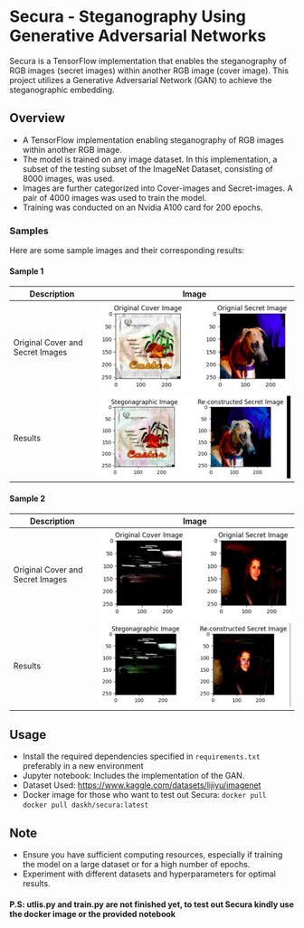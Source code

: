 # Secura - Steganography Using Generative Adversarial Networks

Secura is a TensorFlow implementation that enables the steganography of RGB images (secret images) within another RGB image (cover image). This project utilizes a Generative Adversarial Network (GAN) to achieve the steganographic embedding.

## Overview
- A TensorFlow implementation enabling steganography of RGB images within another RGB image.
- The model is trained on any image dataset. In this implementation, a subset of the testing subset of the ImageNet Dataset, consisting of 8000 images, was used.
- Images are further categorized into Cover-images and Secret-images. A pair of 4000 images was used to train the model.
- Training was conducted on an Nvidia A100 card for 200 epochs.



### Samples

Here are some sample images and their corresponding results:
#### Sample 1

| Description | Image |
|-------|-------------|
|Original Cover and Secret Images  | ![Original Cover and Secret Image 1](samples/original1.jpg) | 
| Results | ![Original Image 2](samples/output1.jpg) |

#### Sample 2 

| Description | Image |
|-------|-------------|
|Original Cover and Secret Images  | ![Original Cover and Secret Image 1](samples/original2.jpg) | 
| Results | ![Original Image 2](samples/output2.jpg) |





## Usage
- Install the required dependencies specified in `requirements.txt` preferably in a new environment
- Jupyter notebook: Includes the implementation of the GAN.
- Dataset Used: https://www.kaggle.com/datasets/lijiyu/imagenet
- Docker image for those who want to test out Secura: `docker pull docker pull daskh/secura:latest`

## Note

- Ensure you have sufficient computing resources, especially if training the model on a large dataset or for a high number of epochs.
- Experiment with different datasets and hyperparameters for optimal results.

#### P.S: utlis.py and train.py are not finished yet, to test out Secura kindly use the docker image or the provided notebook